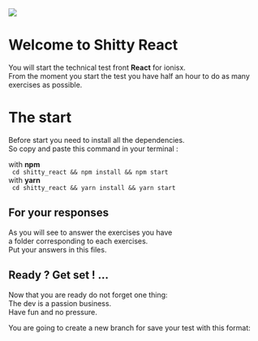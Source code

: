 <div><img src='https://www.digischool.fr/images/article/logo-ionisx.png' /></div>

# Welcome to Shitty React

You will start the technical test front **React** for ionisx.<br/>
From the moment you start the test you have half an hour
to do as many exercises as possible.<br/>


# The start
Before start you need to install all the dependencies.<br/>
So copy and paste this command in your terminal :<br/>

with **npm**<br/>
``` cd shitty_react && npm install && npm start``` <br/>
with **yarn**<br/>
``` cd shitty_react && yarn install && yarn start```<br/>

## For your responses

As you will see to answer the exercises you have<br/>
a folder corresponding to each exercises. <br/>
Put your answers in this files.<br/>

## Ready ? Get set ! ...

Now that you are ready do not forget one thing:<br/>
The dev is a passion business.<br/>
Have fun and no pressure.

You are going to create a new branch for save your test with this format:

```firstname_lastname_dd_mm_yy



